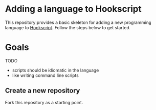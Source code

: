 # Adding a language to Hookscript

This repository provides a basic skeleton for adding a new programming
language to [Hookscript](https://www.hookscript.com/).  Follow the steps below
to get started.

# Goals

TODO

  * scripts should be idiomatic in the language
  * like writing command line scripts

## Create a new repository

Fork this repository as a starting point.
